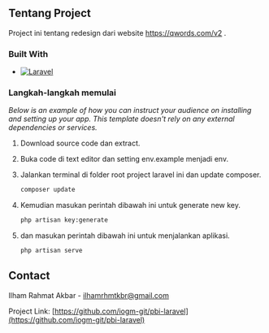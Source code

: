 <!-- ABOUT THE PROJECT -->
## Tentang Project

Project ini tentang redesign dari website https://qwords.com/v2 . 

### Built With

* [![Laravel][Laravel.com]][Laravel-url]

### Langkah-langkah memulai

_Below is an example of how you can instruct your audience on installing and setting up your app. This template doesn't rely on any external dependencies or services._

1. Download source code dan extract.

2. Buka code di text editor dan setting env.example menjadi env.

3. Jalankan terminal di folder root project laravel ini dan update composer.
   ```sh
   composer update
   ```
4. Kemudian masukan perintah dibawah ini untuk generate new key.
   ```sh
   php artisan key:generate
   ```
4. dan masukan perintah dibawah ini untuk menjalankan aplikasi.
   ```sh
   php artisan serve
   ```

<!-- CONTACT -->
## Contact

Ilham Rahmat Akbar - ilhamrhmtkbr@gmail.com

Project Link: [https://github.com/iogm-git/pbi-laravel](https://github.com/iogm-git/pbi-laravel)


[Laravel.com]: https://img.shields.io/badge/Laravel-FF2D20?style=for-the-badge&logo=laravel&logoColor=white
[Laravel-url]: https://laravel.com